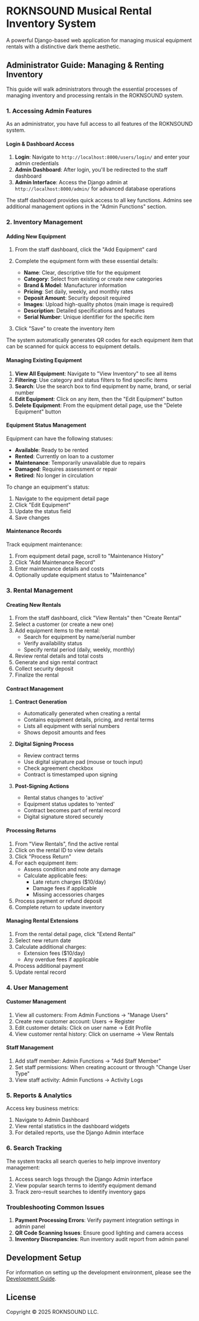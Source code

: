 # ROKNSOUND Musical Rental Inventory System

A powerful Django-based web application for managing musical equipment rentals with a distinctive dark theme aesthetic.

## Administrator Guide: Managing & Renting Inventory

This guide will walk administrators through the essential processes of managing inventory and processing rentals in the ROKNSOUND system.

### 1. Accessing Admin Features

As an administrator, you have full access to all features of the ROKNSOUND system. 

#### Login & Dashboard Access

1. **Login**: Navigate to `http://localhost:8000/users/login/` and enter your admin credentials
2. **Admin Dashboard**: After login, you'll be redirected to the staff dashboard
3. **Admin Interface**: Access the Django admin at `http://localhost:8000/admin/` for advanced database operations

The staff dashboard provides quick access to all key functions. Admins see additional management options in the "Admin Functions" section.

### 2. Inventory Management

#### Adding New Equipment

1. From the staff dashboard, click the "Add Equipment" card
2. Complete the equipment form with these essential details:
   - **Name**: Clear, descriptive title for the equipment
   - **Category**: Select from existing or create new categories
   - **Brand & Model**: Manufacturer information
   - **Pricing**: Set daily, weekly, and monthly rates
   - **Deposit Amount**: Security deposit required
   - **Images**: Upload high-quality photos (main image is required)
   - **Description**: Detailed specifications and features
   - **Serial Number**: Unique identifier for the specific item

3. Click "Save" to create the inventory item

The system automatically generates QR codes for each equipment item that can be scanned for quick access to equipment details.

#### Managing Existing Equipment

1. **View All Equipment**: Navigate to "View Inventory" to see all items
2. **Filtering**: Use category and status filters to find specific items
3. **Search**: Use the search box to find equipment by name, brand, or serial number
4. **Edit Equipment**: Click on any item, then the "Edit Equipment" button
5. **Delete Equipment**: From the equipment detail page, use the "Delete Equipment" button

#### Equipment Status Management

Equipment can have the following statuses:
- **Available**: Ready to be rented
- **Rented**: Currently on loan to a customer
- **Maintenance**: Temporarily unavailable due to repairs
- **Damaged**: Requires assessment or repair
- **Retired**: No longer in circulation

To change an equipment's status:
1. Navigate to the equipment detail page
2. Click "Edit Equipment"
3. Update the status field
4. Save changes

#### Maintenance Records

Track equipment maintenance:
1. From equipment detail page, scroll to "Maintenance History"
2. Click "Add Maintenance Record"
3. Enter maintenance details and costs
4. Optionally update equipment status to "Maintenance"

### 3. Rental Management

#### Creating New Rentals

1. From the staff dashboard, click "View Rentals" then "Create Rental"
2. Select a customer (or create a new one)
3. Add equipment items to the rental:
   - Search for equipment by name/serial number
   - Verify availability status
   - Specify rental period (daily, weekly, monthly)
4. Review rental details and total costs
5. Generate and sign rental contract
6. Collect security deposit
7. Finalize the rental

#### Contract Management

1. **Contract Generation**
   - Automatically generated when creating a rental
   - Contains equipment details, pricing, and rental terms
   - Lists all equipment with serial numbers
   - Shows deposit amounts and fees

2. **Digital Signing Process**
   - Review contract terms
   - Use digital signature pad (mouse or touch input)
   - Check agreement checkbox
   - Contract is timestamped upon signing

3. **Post-Signing Actions**
   - Rental status changes to 'active'
   - Equipment status updates to 'rented'
   - Contract becomes part of rental record
   - Digital signature stored securely

#### Processing Returns

1. From "View Rentals", find the active rental
2. Click on the rental ID to view details
3. Click "Process Return"
4. For each equipment item:
   - Assess condition and note any damage
   - Calculate applicable fees:
     - Late return charges ($10/day)
     - Damage fees if applicable
     - Missing accessories charges
5. Process payment or refund deposit
6. Complete return to update inventory

#### Managing Rental Extensions

1. From the rental detail page, click "Extend Rental"
2. Select new return date
3. Calculate additional charges:
   - Extension fees ($10/day)
   - Any overdue fees if applicable
4. Process additional payment
5. Update rental record

### 4. User Management

#### Customer Management

1. View all customers: From Admin Functions → "Manage Users"
2. Create new customer account: Users → Register
3. Edit customer details: Click on user name → Edit Profile
4. View customer rental history: Click on username → View Rentals

#### Staff Management

1. Add staff member: Admin Functions → "Add Staff Member"
2. Set staff permissions: When creating account or through "Change User Type"
3. View staff activity: Admin Functions → Activity Logs

### 5. Reports & Analytics

Access key business metrics:
1. Navigate to Admin Dashboard
2. View rental statistics in the dashboard widgets
3. For detailed reports, use the Django Admin interface

### 6. Search Tracking

The system tracks all search queries to help improve inventory management:
1. Access search logs through the Django Admin interface
2. View popular search terms to identify equipment demand
3. Track zero-result searches to identify inventory gaps

### Troubleshooting Common Issues

1. **Payment Processing Errors**: Verify payment integration settings in admin panel
2. **QR Code Scanning Issues**: Ensure good lighting and camera access
3. **Inventory Discrepancies**: Run inventory audit report from admin panel

## Development Setup

For information on setting up the development environment, please see the [Development Guide](DEVELOPMENT.md).

## License

Copyright © 2025 ROKNSOUND LLC.